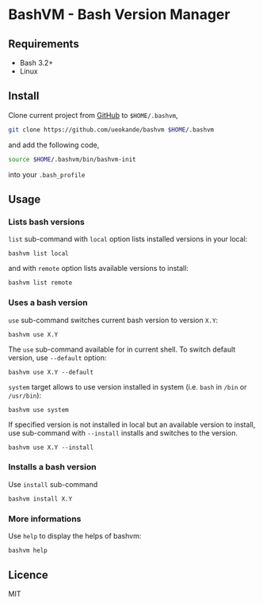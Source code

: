 BashVM - Bash Version Manager
=============================

Requirements
------------

- Bash 3.2+
- Linux

Install
-------

Clone current project from  [GitHub](https://github.com/ueokande/bashvm) to `$HOME/.bashvm`,

```sh
git clone https://github.com/ueokande/bashvm $HOME/.bashvm
```

and add the following code,

```sh
source $HOME/.bashvm/bin/bashvm-init
```

into your `.bash_profile`

Usage
-----

### Lists bash versions

`list` sub-command with `local` option lists installed versions in your local:

```
bashvm list local
```

and with `remote` option lists available versions to install:

```
bashvm list remote
```

### Uses a bash version

`use` sub-command switches current bash version to version `X.Y`:

```
bashvm use X.Y
```

The `use` sub-command available for in current shell.
To switch default version, use `--default` option:

```
bashvm use X.Y --default
```

`system` target allows to use version installed in system (i.e. `bash` in
`/bin` or `/usr/bin`):

```
bashvm use system
```

If specified version is not installed in local but an available version to install,
use sub-command with `--install` installs and switches to the version.

```
bashvm use X.Y --install
```

### Installs a bash version

Use `install` sub-command

```
bashvm install X.Y
```

### More informations

Use `help` to display the helps of bashvm:

```
bashvm help
```

Licence
-------

MIT
